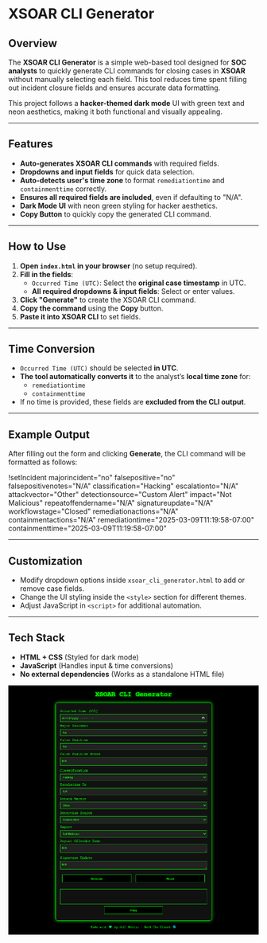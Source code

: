 # XSOAR CLI Generator

## Overview
The **XSOAR CLI Generator** is a simple web-based tool designed for **SOC analysts** to quickly generate CLI commands for closing cases in **XSOAR** without manually selecting each field. This tool reduces time spent filling out incident closure fields and ensures accurate data formatting.

This project follows a **hacker-themed dark mode** UI with green text and neon aesthetics, making it both functional and visually appealing.

---

## Features
- **Auto-generates XSOAR CLI commands** with required fields.
- **Dropdowns and input fields** for quick data selection.
- **Auto-detects user's time zone** to format `remediationtime` and `containmenttime` correctly.
- **Ensures all required fields are included**, even if defaulting to "N/A".
- **Dark Mode UI** with neon green styling for hacker aesthetics.
- **Copy Button** to quickly copy the generated CLI command.

---

## How to Use
1. **Open `index.html` in your browser** (no setup required).
2. **Fill in the fields**:
   - `Occurred Time (UTC)`: Select the **original case timestamp** in UTC.
   - **All required dropdowns & input fields**: Select or enter values.
3. **Click "Generate"** to create the XSOAR CLI command.
4. **Copy the command** using the **Copy** button.
5. **Paste it into XSOAR CLI** to set fields.

---

## Time Conversion
- `Occurred Time (UTC)` should be selected **in UTC**.
- **The tool automatically converts it** to the analyst’s **local time zone** for:
  - `remediationtime`
  - `containmenttime`
- If no time is provided, these fields are **excluded from the CLI output**.

---

##  Example Output
After filling out the form and clicking **Generate**, the CLI command will be formatted as follows:


!setIncident majorincident="no" falsepositive="no" falsepositivenotes="N/A" classification="Hacking" escalationto="N/A" attackvector="Other" detectionsource="Custom Alert" impact="Not Malicious" repeatoffendername="N/A" signatureupdate="N/A" workflowstage="Closed" remediationactions="N/A" containmentactions="N/A" remediationtime="2025-03-09T11:19:58-07:00" containmenttime="2025-03-09T11:19:58-07:00"

---

## Customization
- Modify dropdown options inside `xsoar_cli_generator.html` to add or remove case fields.
- Change the UI styling inside the `<style>` section for different themes.
- Adjust JavaScript in `<script>` for additional automation.

---

## Tech Stack
- **HTML + CSS** (Styled for dark mode)
- **JavaScript** (Handles input & time conversions)
- **No external dependencies** (Works as a standalone HTML file)

![image](xsoar-cli-example.png)
